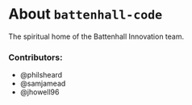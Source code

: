 # About `battenhall-code`

The spiritual home of the Battenhall Innovation team. 

### Contributors: 
- @philsheard
- @samjamead
- @jhowell96

